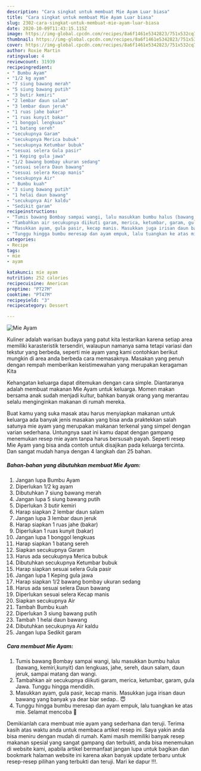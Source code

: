 ```yaml
---
description: "Cara singkat untuk membuat Mie Ayam Luar biasa"
title: "Cara singkat untuk membuat Mie Ayam Luar biasa"
slug: 2302-cara-singkat-untuk-membuat-mie-ayam-luar-biasa
date: 2020-10-09T11:43:15.115Z
image: https://img-global.cpcdn.com/recipes/8a6f1461e5342823/751x532cq70/mie-ayam-foto-resep-utama.jpg
thumbnail: https://img-global.cpcdn.com/recipes/8a6f1461e5342823/751x532cq70/mie-ayam-foto-resep-utama.jpg
cover: https://img-global.cpcdn.com/recipes/8a6f1461e5342823/751x532cq70/mie-ayam-foto-resep-utama.jpg
author: Roxie Martin
ratingvalue: 4
reviewcount: 31939
recipeingredient:
- " Bumbu Ayam"
- "1/2 kg ayam"
- "7 siung bawang merah"
- "5 siung bawang putih"
- "3 butir kemiri"
- "2 lembar daun salam"
- "3 lembar daun jeruk"
- "1 ruas jahe bakar"
- "1 ruas kunyit bakar"
- "1 bonggol lengkuas"
- "1 batang sereh"
- "secukupnya Garam"
- "secukupnya Merica bubuk"
- "secukupnya Ketumbar bubuk"
- "sesuai selera Gula pasir"
- "1 Keping gula jawa"
- "1/2 bawang bombay ukuran sedang"
- "sesuai selera Daun bawang"
- "sesuai selera Kecap manis"
- "secukupnya Air"
- " Bumbu kuah"
- "3 siung bawang putih"
- "1 helai daun bawang"
- "secukupnya Air kaldu"
- "Sedikit garam"
recipeinstructions:
- "Tumis bawang Bombay sampai wangi, lalu masukkan bumbu halus (bawang, kemiri,kunyit) dan lengkuas, jahe, sereh, daun salam, daun jeruk, sampai matang dan wangi."
- "Tambahkan air secukupnya diikuti garam, merica, ketumbar, garam, gula Jawa. Tunggu hingga mendidih."
- "Masukkan ayam, gula pasir, kecap manis. Masukkan juga irisan daun bawang yang banyak ya dear biar sedap.. 😇"
- "Tunggu hingga bumbu meresap dan ayam empuk, lalu tuangkan ke atas mie. Selamat mencoba 🥰"
categories:
- Recipe
tags:
- mie
- ayam

katakunci: mie ayam 
nutrition: 252 calories
recipecuisine: American
preptime: "PT27M"
cooktime: "PT47M"
recipeyield: "3"
recipecategory: Dessert

---
```



![Mie Ayam](https://img-global.cpcdn.com/recipes/8a6f1461e5342823/751x532cq70/mie-ayam-foto-resep-utama.jpg)

Kuliner adalah warisan budaya yang patut kita lestarikan karena setiap area memiliki karasteristik tersendiri, walaupun namanya sama tetapi variasi dan tekstur yang berbeda, seperti mie ayam yang kami contohkan berikut mungkin di area anda berbeda cara memasaknya. Masakan yang penuh dengan rempah memberikan keistimewahan yang merupakan keragaman Kita



Kehangatan keluarga dapat ditemukan dengan cara simple. Diantaranya adalah membuat makanan Mie Ayam untuk keluarga. Momen makan bersama anak sudah menjadi kultur, bahkan banyak orang yang merantau selalu menginginkan makanan di rumah mereka.

Buat kamu yang suka masak atau harus menyiapkan makanan untuk keluarga ada banyak jenis masakan yang bisa anda praktekkan salah satunya mie ayam yang merupakan makanan terkenal yang simpel dengan varian sederhana. Untungnya saat ini kamu dapat dengan gampang menemukan resep mie ayam tanpa harus bersusah payah.
Seperti resep Mie Ayam yang bisa anda contoh untuk disajikan pada keluarga tercinta. Dan sangat mudah hanya dengan 4 langkah dan 25 bahan.


<!--inarticleads1-->

##### Bahan-bahan yang dibutuhkan membuat Mie Ayam:

1. Jangan lupa  Bumbu Ayam
1. Diperlukan 1/2 kg ayam
1. Dibutuhkan 7 siung bawang merah
1. Jangan lupa 5 siung bawang putih
1. Diperlukan 3 butir kemiri
1. Harap siapkan 2 lembar daun salam
1. Jangan lupa 3 lembar daun jeruk
1. Harap siapkan 1 ruas jahe (bakar)
1. Diperlukan 1 ruas kunyit (bakar)
1. Jangan lupa 1 bonggol lengkuas
1. Harap siapkan 1 batang sereh
1. Siapkan secukupnya Garam
1. Harus ada secukupnya Merica bubuk
1. Dibutuhkan secukupnya Ketumbar bubuk
1. Harap siapkan sesuai selera Gula pasir
1. Jangan lupa 1 Keping gula jawa
1. Harap siapkan 1/2 bawang bombay ukuran sedang
1. Harus ada sesuai selera Daun bawang
1. Diperlukan sesuai selera Kecap manis
1. Siapkan secukupnya Air
1. Tambah  Bumbu kuah
1. Diperlukan 3 siung bawang putih
1. Tambah 1 helai daun bawang
1. Dibutuhkan secukupnya Air kaldu
1. Jangan lupa Sedikit garam




<!--inarticleads2-->

##### Cara membuat  Mie Ayam:

1. Tumis bawang Bombay sampai wangi, lalu masukkan bumbu halus (bawang, kemiri,kunyit) dan lengkuas, jahe, sereh, daun salam, daun jeruk, sampai matang dan wangi.
1. Tambahkan air secukupnya diikuti garam, merica, ketumbar, garam, gula Jawa. Tunggu hingga mendidih.
1. Masukkan ayam, gula pasir, kecap manis. Masukkan juga irisan daun bawang yang banyak ya dear biar sedap.. 😇
1. Tunggu hingga bumbu meresap dan ayam empuk, lalu tuangkan ke atas mie. Selamat mencoba 🥰




Demikianlah cara membuat mie ayam yang sederhana dan teruji. Terima kasih atas waktu anda untuk membaca artikel resep ini. Saya yakin anda bisa meniru dengan mudah di rumah. Kami masih memiliki banyak resep makanan spesial yang sangat gampang dan terbukti, anda bisa menemukan di website kami, apabila artikel bermanfaat jangan lupa untuk bagikan dan bookmark halaman website ini karena akan banyak update terbaru untuk resep-resep pilihan yang terbukti dan teruji. Mari ke dapur !!!. 

